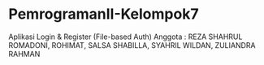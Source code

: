 # PemrogramanII-Kelompok7
Aplikasi Login & Register (File-based Auth) Anggota : REZA SHAHRUL ROMADONI, ROHIMAT, SALSA SHABILLA, SYAHRIL WILDAN, ZULIANDRA RAHMAN
